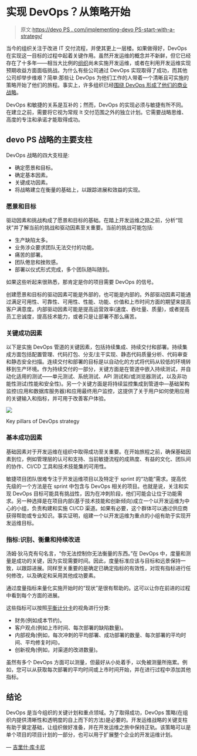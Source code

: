 # 实现 DevOps？从策略开始

> 原文:[https://devo PS . com/implementing-devo PS-start-with-a-strategy/](https://devops.com/implementing-devops-start-with-a-strategy/)

当今的组织关注于改进 IT 交付流程，并使其更上一层楼。如果做得好，DevOps 在实现这一目标的过程中起着关键作用。虽然开发运维的概念并不新鲜，但它已经存在了十多年——相当大比例的[组织](https://go.forrester.com/blogs/2018-the-year-of-enterprise-devops/)尚未实施开发运维，或者在利用开发运维实现预期收益方面面临挑战。为什么有些公司通过 DevOps 实现取得了成功，而其他公司却举步维艰？简单:那些让 DevOps 为他们工作的人带着一个清晰且可实施的策略开始了他们的旅程。事实上，许多组织已经[围绕 DevOps 形成了他们的商业战略](https://devops.com/wp-content/uploads/2018/06/Comcast2FINAL6.29.18.pdf.pdf?_hsenc=p2ANqtz-_fyyf2jfif78sYgZ6RpG9_sLMtCV1UfCDClym346a6E8bI-kAbYk1mjP0hDt4E7QSTZLgazomC5APJYx2jM2i1mTt0vjjS6JeCI1so8OtPyMDI0Tc&_hsmi=64070564)。

DevOps 和敏捷的关系是互补的；然而，DevOps 的实现必须与敏捷有所不同。在建立之前，需要将它视为常规 It 交付范围之外的独立计划。它需要战略思维、高度的专注和承诺才能取得成功。

## **devo PS 战略的主要支柱**

DevOps 战略的四大支柱是:

*   确定愿景和目标。
*   确定基本因素。
*   关键成功因素。
*   将战略建立在衡量的基础上，以跟踪进展和效益的实现。

### **愿景和目标**

驱动因素和挑战构成了愿景和目标的基础。在踏上开发运维之路之前，分析“现状”并了解当前的挑战和驱动因素至关重要。当前的挑战可能包括:

*   生产缺陷太多。
*   业务涉众要求团队无法交付的功能。
*   痛苦的部署。
*   团队倦怠和挫败感。
*   部署以仪式形式完成，多个团队随叫随到。

如果这些听起来很熟悉，那肯定是你的项目需要 DevOps 的信号。

创建愿景和目标的驱动因素可能是外部的，也可能是内部的。外部驱动因素可能通过满足可用性、可靠性、可用性、性能、功能、价值和上市时间方面的期望来提高客户满意度。内部驱动因素可能是提高运营效率(速度、吞吐量、质量)，或者提高员工忠诚度，提高技术能力，或者只是让部署不那么痛苦。

### **关键成功因素**

以下是实施 DevOps 管道的关键因素，包括持续集成、持续交付和部署。持续集成方面包括配置管理、代码打包、分支/主干实现、静态代码质量分析、代码审查和静态安全扫描。连续交付和部署的目标是以自动化的方式将代码从较低的环境转移到生产环境。作为持续交付的一部分，关键方面是在管道中嵌入持续测试，并自动化适用的测试——单元测试、系统测试、API 测试和/或浏览器测试，以及非功能性测试(性能和安全性)。另一个关键方面是将持续监控集成到管道中—基础架构监控(应用和数据库服务器)和应用最终用户监控，这提供了关于用户如何使用应用的关键输入和指标，并可用于改善客户体验。

![](../Images/c89b8c05307f30c1c432954f0750427a.png)

Key pillars of DevOps strategy

### **基本成功因素**

基础因素对于开发运维在组织中取得成功至关重要。在开始旅程之前，确保基础因素到位，例如管理层的认可和支持、当前敏捷流程的成熟度、有益的文化、团队间的协作、CI/CD 工具和技术技能集的可用性。

敏捷项目团队很难专注于开发运维项目以及特定于 sprint 的“功能”需求。提高优先级的一个方法是在 sprint 中包含与 DevOps 相关的项目。也就是说，关注和实现 DevOps 目标可能具有挑战性，因为在冲刺阶段，他们可能会让位于功能需求。另一种选择是在项目内部(基于技术技能和创新倾向)成立一个以开发运维为中心的小组，负责构建和实施 CI/CD 渠道。如果有必要，这个群体可以通过供应商获得帮助或专业知识。事实证明，组建一个以开发运维为重点的小组有助于实现开发运维目标。

### **指标:识别、衡量和持续改进**

汤姆·狄马克有句名言，“你无法控制你无法衡量的东西。”在 DevOps 中，度量和测量是成功的关键，因为实现需要时间。因此，度量标准应该与目标和远景保持一致，以跟踪进展。同样至关重要的是确定已确定指标的有效性，对现有指标进行任何修改，以及确定和采用其他成功要素。

通过度量指标来量化实施开始时的“现状”是很有帮助的。这可以让你在前进的过程中看到每个方面的进展。

这些指标可以按照[平衡计分卡](https://hbr.org/1992/01/the-balanced-scorecard-measures-that-drive-performance-2)的视角进行分类:

*   财务(例如成本节约)。
*   客户观点(例如上市时间、每次部署的缺陷数量)。
*   内部视角(例如，每次冲刺的平均部署、成功部署的数量、每次部署的平均时间、平均修复时间)。
*   创新视角(例如，对渠道的改进数量)。

虽然有多个 DevOps 方面可以测量，但最好从小处着手，以免被测量所拖累。例如，您可以从获取每次部署的平均时间或上市时间开始，并在进行过程中添加其他指标。

## **结论**

DevOps 是当今组织的关键计划和重点领域。为了取得成功，DevOps 策略(在组织内提供清晰性和透明度的自上而下的方法)是必要的。开发运维战略的关键支柱有助于奠定基础，让组织做好准备，并在开发运维之旅中保持正轨。该策略可以是单个项目的项目计划的一部分，也可以用于扩展整个企业的开发运维计划。

— [吉里什·库卡尼](https://devops.com/author/girish-kulkarni/)